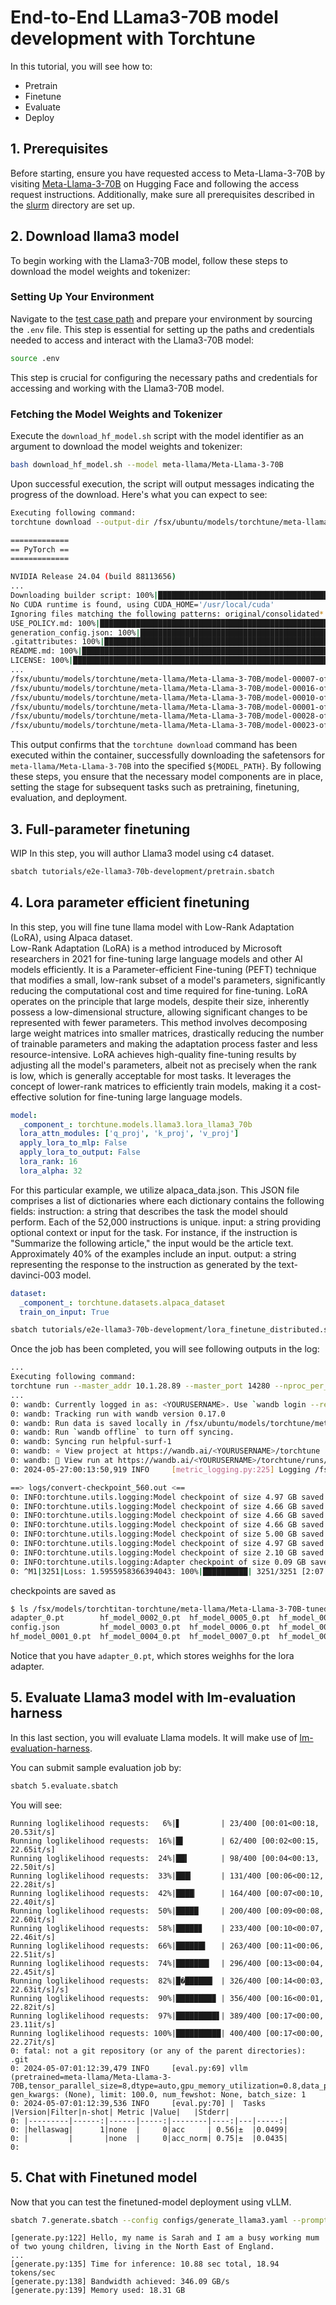 # End-to-End LLama3-70B model development with Torchtune  <!-- omit in toc -->

In this tutorial, you will see how to:
* Pretrain
* Finetune
* Evaluate
* Deploy

## 1. Prerequisites
Before starting, ensure you have requested access to Meta-Llama-3-70B by visiting [Meta-Llama-3-70B](https://huggingface.co/meta-llama/Meta-Llama-3-70B) on Hugging Face and following the access request instructions. Additionally, make sure all prerequisites described in the [slurm](..) directory are set up.

## 2. Download llama3 model

To begin working with the Llama3-70B model, follow these steps to download the model weights and tokenizer:

### Setting Up Your Environment

Navigate to the [test case path](..) and prepare your environment by sourcing the `.env` file. This step is essential for setting up the paths and credentials needed to access and interact with the Llama3-70B model:

```bash
source .env
```

This step is crucial for configuring the necessary paths and credentials for accessing and working with the Llama3-70B model.

### Fetching the Model Weights and Tokenizer

Execute the `download_hf_model.sh` script with the model identifier as an argument to download the model weights and tokenizer:

```bash
bash download_hf_model.sh --model meta-llama/Meta-Llama-3-70B
```

Upon successful execution, the script will output messages indicating the progress of the download. Here's what you can expect to see:

```bash
Executing following command:
torchtune download --output-dir /fsx/ubuntu/models/torchtune/meta-llama/Meta-Llama-3-70B meta-llama/Meta-Llama-3-70B --ignore-patterns original/consolidated*

=============
== PyTorch ==
=============

NVIDIA Release 24.04 (build 88113656)
...
Downloading builder script: 100%|█████████████████████████████████████████████████████████████████████████████████████████████████████████████████████████████████████████████████████████████████████████████| 5.67k/5.67k [00:00<00:00, 29.6MB/s]
No CUDA runtime is found, using CUDA_HOME='/usr/local/cuda'
Ignoring files matching the following patterns: original/consolidated*
USE_POLICY.md: 100%|██████████████████████████████████████████████████████████████████████████████████████████████████████████████████████████████████████████████████████████████████████████████████████████| 4.70k/4.70k [00:00<00:00, 16.3MB/s]
generation_config.json: 100%|█████████████████████████████████████████████████████████████████████████████████████████████████████████████████████████████████████████████████████████████████████████████████████| 177/177 [00:00<00:00, 1.96MB/s]
.gitattributes: 100%|█████████████████████████████████████████████████████████████████████████████████████████████████████████████████████████████████████████████████████████████████████████████████████████| 1.52k/1.52k [00:00<00:00, 17.3MB/s]
README.md: 100%|███████████████████████████████████████████████████████████████████████████████████████████████████████████████████████████████████████████████████████████████████████████████████████████████| 36.6k/36.6k [00:00<00:00, 181MB/s]
LICENSE: 100%|████████████████████████████████████████████████████████████████████████████████████████████████████████████████████████████████████████████████████████████████████████████████████████████████| 7.80k/7.80k [00:00<00:00, 77.7MB/s]
...
/fsx/ubuntu/models/torchtune/meta-llama/Meta-Llama-3-70B/model-00007-of-00030.safetensors
/fsx/ubuntu/models/torchtune/meta-llama/Meta-Llama-3-70B/model-00016-of-00030.safetensors
/fsx/ubuntu/models/torchtune/meta-llama/Meta-Llama-3-70B/model-00010-of-00030.safetensors
/fsx/ubuntu/models/torchtune/meta-llama/Meta-Llama-3-70B/model-00001-of-00030.safetensors
/fsx/ubuntu/models/torchtune/meta-llama/Meta-Llama-3-70B/model-00028-of-00030.safetensors
/fsx/ubuntu/models/torchtune/meta-llama/Meta-Llama-3-70B/model-00023-of-00030.safetensors
```

This output confirms that the `torchtune download` command has been executed within the container, successfully downloading the safetensors for `meta-llama/Meta-Llama-3-70B` into the specified `${MODEL_PATH}`.
By following these steps, you ensure that the necessary model components are in place, setting the stage for subsequent tasks such as pretraining, finetuning, evaluation, and deployment.


## 3. Full-parameter finetuning

WIP In this step, you will author Llama3 model using c4 dataset. 

```bash
sbatch tutorials/e2e-llama3-70b-development/pretrain.sbatch
```


## 4. Lora parameter efficient finetuning

In this step, you will fine tune llama model with Low-Rank Adaptation (LoRA), using Alpaca dataset.  
Low-Rank Adaptation (LoRA) is a method introduced by Microsoft researchers in 2021 for fine-tuning large language models and other AI models efficiently. It is a Parameter-efficient Fine-tuning (PEFT) technique that modifies a small, low-rank subset of a model's parameters, significantly reducing the computational cost and time required for fine-tuning. LoRA operates on the principle that large models, despite their size, inherently possess a low-dimensional structure, allowing significant changes to be represented with fewer parameters. This method involves decomposing large weight matrices into smaller matrices, drastically reducing the number of trainable parameters and making the adaptation process faster and less resource-intensive. LoRA achieves high-quality fine-tuning results by adjusting all the model's parameters, albeit not as precisely when the rank is low, which is generally acceptable for most tasks. It leverages the concept of lower-rank matrices to efficiently train models, making it a cost-effective solution for fine-tuning large language models.

```yaml
model:
  _component_: torchtune.models.llama3.lora_llama3_70b
  lora_attn_modules: ['q_proj', 'k_proj', 'v_proj']
  apply_lora_to_mlp: False
  apply_lora_to_output: False
  lora_rank: 16
  lora_alpha: 32
```
For this particular example, we utilize alpaca_data.json. This JSON file comprises a list of dictionaries where each dictionary contains the following fields:
instruction: a string that describes the task the model should perform. Each of the 52,000 instructions is unique.
input: a string providing optional context or input for the task. For instance, if the instruction is "Summarize the following article," the input would be the article text. Approximately 40% of the examples include an input.
output: a string representing the response to the instruction as generated by the text-davinci-003 model.
```yaml
dataset:
  _component_: torchtune.datasets.alpaca_dataset
  train_on_input: True
```


```bash
sbatch tutorials/e2e-llama3-70b-development/lora_finetune_distributed.sbatch
```

Once the job has been completed, you will see following outputs in the log:


```bash
...
Executing following command:
torchtune run --master_addr 10.1.28.89 --master_port 14280 --nproc_per_node=8 --nnodes 1 --nnodes=1 --rdzv_backend=c10d --rdzv_endpoint=p5-st-p5-2 lora_finetune_distributed
...
0: wandb: Currently logged in as: <YOURUSERNAME>. Use `wandb login --relogin` to force relogin
0: wandb: Tracking run with wandb version 0.17.0
0: wandb: Run data is saved locally in /fsx/ubuntu/models/torchtune/meta-llama/Meta-Llama-3-70B-tuned/log/metrics/wandb/run-20240527_001350-oziekm6j
0: wandb: Run `wandb offline` to turn off syncing.
0: wandb: Syncing run helpful-surf-1
0: wandb: ⭐️ View project at https://wandb.ai/<YOURUSERNAME>/torchtune
0: wandb: 🚀 View run at https://wandb.ai/<YOURUSERNAME>/torchtune/runs/oziekm6j
0: 2024-05-27:00:13:50,919 INFO     [metric_logging.py:225] Logging /fsx/ubuntu/models/torchtune/meta-llama/Meta-Llama-3-70B/torchtune_config.yaml to W&B under Files
```

```bash
==> logs/convert-checkpoint_560.out <==
0: INFO:torchtune.utils.logging:Model checkpoint of size 4.97 GB saved to /fsx/models/torchtitan-torchtune/meta-llama/Meta-Llama-3-70B-tuned/hf_model_0024_0.pt
0: INFO:torchtune.utils.logging:Model checkpoint of size 4.66 GB saved to /fsx/models/torchtitan-torchtune/meta-llama/Meta-Llama-3-70B-tuned/hf_model_0025_0.pt
0: INFO:torchtune.utils.logging:Model checkpoint of size 4.66 GB saved to /fsx/models/torchtitan-torchtune/meta-llama/Meta-Llama-3-70B-tuned/hf_model_0026_0.pt
0: INFO:torchtune.utils.logging:Model checkpoint of size 4.66 GB saved to /fsx/models/torchtitan-torchtune/meta-llama/Meta-Llama-3-70B-tuned/hf_model_0027_0.pt
0: INFO:torchtune.utils.logging:Model checkpoint of size 5.00 GB saved to /fsx/models/torchtitan-torchtune/meta-llama/Meta-Llama-3-70B-tuned/hf_model_0028_0.pt
0: INFO:torchtune.utils.logging:Model checkpoint of size 4.97 GB saved to /fsx/models/torchtitan-torchtune/meta-llama/Meta-Llama-3-70B-tuned/hf_model_0029_0.pt
0: INFO:torchtune.utils.logging:Model checkpoint of size 2.10 GB saved to /fsx/models/torchtitan-torchtune/meta-llama/Meta-Llama-3-70B-tuned/hf_model_0030_0.pt
0: INFO:torchtune.utils.logging:Adapter checkpoint of size 0.09 GB saved to /fsx/models/torchtitan-torchtune/meta-llama/Meta-Llama-3-70B-tuned/adapter_0.pt
0: ^M1|3251|Loss: 1.5955958366394043: 100%|██████████| 3251/3251 [2:07:13<00:00,  2.35s/it]
```

checkpoints are saved as

```bash
$ ls /fsx/models/torchtitan-torchtune/meta-llama/Meta-Llama-3-70B-tuned/
adapter_0.pt        hf_model_0002_0.pt  hf_model_0005_0.pt  hf_model_0008_0.pt  hf_model_0011_0.pt  hf_model_0014_0.pt  hf_model_0017_0.pt  hf_model_0020_0.pt  hf_model_0023_0.pt  hf_model_0026_0.pt  hf_model_0029_0.pt
config.json         hf_model_0003_0.pt  hf_model_0006_0.pt  hf_model_0009_0.pt  hf_model_0012_0.pt  hf_model_0015_0.pt  hf_model_0018_0.pt  hf_model_0021_0.pt  hf_model_0024_0.pt  hf_model_0027_0.pt  hf_model_0030_0.pt
hf_model_0001_0.pt  hf_model_0004_0.pt  hf_model_0007_0.pt  hf_model_0010_0.pt  hf_model_0013_0.pt  hf_model_0016_0.pt  hf_model_0019_0.pt  hf_model_0022_0.pt  hf_model_0025_0.pt  hf_model_0028_0.pt
```

Notice that you have `adapter_0.pt`, which stores weighhs for the lora adapter.

## 5. Evaluate Llama3 model with lm-evaluation harness

In this last section, you will evaluate Llama models. It will make use of [lm-evaluation-harness](https://github.com/EleutherAI/lm-evaluation-harness). 

You can submit sample evaluation job by:

```bash
sbatch 5.evaluate.sbatch
```

You will see:

```
Running loglikelihood requests:   6%|▋         | 23/400 [00:01<00:18, 20.53it/s]
Running loglikelihood requests:  16%|█▌        | 62/400 [00:02<00:15, 22.65it/s]
Running loglikelihood requests:  24%|██▍       | 98/400 [00:04<00:13, 22.50it/s]
Running loglikelihood requests:  33%|███▎      | 131/400 [00:06<00:12, 22.28it/s]
Running loglikelihood requests:  42%|████▏     | 164/400 [00:07<00:10, 22.40it/s]
Running loglikelihood requests:  50%|█████     | 200/400 [00:09<00:08, 22.60it/s]
Running loglikelihood requests:  58%|█████▊    | 233/400 [00:10<00:07, 22.46it/s]
Running loglikelihood requests:  66%|██████▌   | 263/400 [00:11<00:06, 22.51it/s]
Running loglikelihood requests:  74%|███████▍  | 296/400 [00:13<00:04, 22.45it/s]
Running loglikelihood requests:  82%|█�██████▏ | 326/400 [00:14<00:03, 22.63it/s]/s]
Running loglikelihood requests:  90%|████████▉ | 356/400 [00:16<00:01, 22.82it/s]
Running loglikelihood requests:  97%|█████████▋| 389/400 [00:17<00:00, 23.11it/s]
Running loglikelihood requests: 100%|██████████| 400/400 [00:17<00:00, 22.27it/s]
0: fatal: not a git repository (or any of the parent directories): .git
0: 2024-05-07:01:12:39,479 INFO     [eval.py:69] vllm (pretrained=meta-llama/Meta-Llama-3-70B,tensor_parallel_size=8,dtype=auto,gpu_memory_utilization=0.8,data_parallel_size=1), gen_kwargs: (None), limit: 100.0, num_fewshot: None, batch_size: 1
0: 2024-05-07:01:12:39,536 INFO     [eval.py:70] |  Tasks  |Version|Filter|n-shot| Metric |Value|   |Stderr|
0: |---------|------:|------|-----:|--------|----:|---|-----:|
0: |hellaswag|      1|none  |     0|acc     | 0.56|±  |0.0499|
0: |         |       |none  |     0|acc_norm| 0.75|±  |0.0435|
0: 
```



## 5. Chat with Finetuned model

Now that you can test the finetuned-model deployment using vLLM. 

```bash
sbatch 7.generate.sbatch --config configs/generate_llama3.yaml --prompt "Hello, my name is"
```

```
[generate.py:122] Hello, my name is Sarah and I am a busy working mum of two young children, living in the North East of England.
...
[generate.py:135] Time for inference: 10.88 sec total, 18.94 tokens/sec
[generate.py:138] Bandwidth achieved: 346.09 GB/s
[generate.py:139] Memory used: 18.31 GB
```